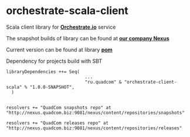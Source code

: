 orchestrate-scala-client
========================

Scala client library for [**Orchestrate.io**](http://orchestrate.io) service

The snapshot builds of library can be found at [**our company Nexus**](http://nexus.quadcom.biz:9081/nexus/content/repositories/snapshots) 

Current version can be found at library [**pom**](https://github.com/daemon4d/orchestrate-scala-client/blob/master/pom.xml)

Dependency for projects build with SBT 

    libraryDependencies ++= Seq(
                                  ...
                                  "ru.quadcom" & "orchestrate-client-scala" % "1.0.0-SNAPSHOT",
      )
      
    
    resolvers += "QuadCom snapshots repo" at "http://nexus.quadcom.biz:9081/nexus/content/repositories/snapshots"
    
    resolvers += "QuadCom releases repo" at "http://nexus.quadcom.biz:9081/nexus/content/repositories/releases"

